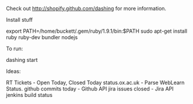 Check out http://shopify.github.com/dashing for more information.

Install stuff

export PATH=/home/buckett/.gem/ruby/1.9.1/bin:$PATH
sudo apt-get install ruby ruby-dev bundler nodejs

To run:

dashing start


Ideas:

RT Tickets - Open Today, Closed Today
status.ox.ac.uk - Parse WebLearn Status.
github commits today - Github API
jira issues closed - Jira API
jenkins build status
